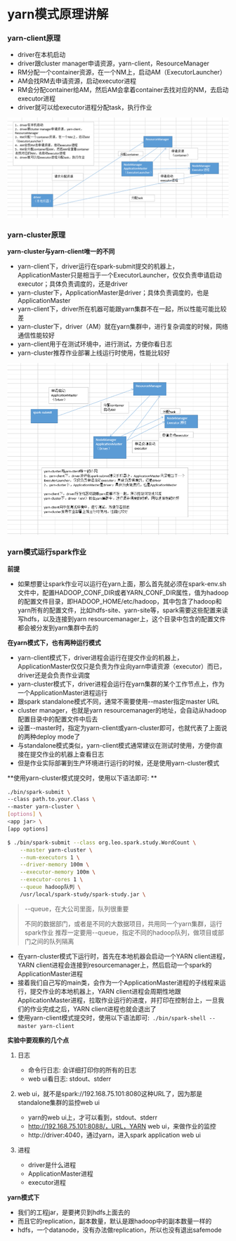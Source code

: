 # yarn模式原理讲解

### yarn-client原理

- driver在本机启动
- driver跟cluster manager申请资源，yarn-client，ResourceManager
- RM分配一个container资源，在一个NM上，启动AM（ExecutorLauncher）
- AM会找RM去申请资源，启动executor进程
- RM会分配container给AM，然后AM会拿着container去找对应的NM，去启动executor进程
- driver就可以给executor进程分配task，执行作业

![](img\yarn-client模式原理.png)



### yarn-cluster原理

**yarn-cluster与yarn-client唯一的不同**

- yarn-client下，driver运行在spark-submit提交的机器上，ApplicationMaster只是相当于一个ExecutorLauncher，仅仅负责申请启动executor；具体负责调度的，还是driver
- yarn-cluster下，ApplicationMaster是driver；具体负责调度的，也是ApplicationMaster
- yarn-client下，driver所在机器可能跟yarn集群不在一起，所以性能可能比较差
- yarn-cluster下，driver（AM）就在yarn集群中，进行复杂调度的时候，网络通信性能较好
- yarn-client用于在测试环境中，进行测试，方便你看日志
- yarn-cluster推荐作业部署上线运行时使用，性能比较好

![](img\yarn-cluster原理.png)

### yarn模式运行spark作业

**前提**

- 如果想要让spark作业可以运行在yarn上面，那么首先就必须在spark-env.sh文件中，配置HADOOP_CONF_DIR或者YARN_CONF_DIR属性，值为hadoop的配置文件目录，即HADOOP_HOME/etc/hadoop，其中包含了hadoop和yarn所有的配置文件，比如hdfs-site、yarn-site等，spark需要这些配置来读写hdfs，以及连接到yarn resourcemanager上，这个目录中包含的配置文件都会被分发到yarn集群中去的

**在yarn模式下，也有两种运行模式**

- yarn-client模式下，driver进程会运行在提交作业的机器上，ApplicationMaster仅仅只是负责为作业向yarn申请资源（executor）而已，driver还是会负责作业调度
- yarn-cluster模式下，driver进程会运行在yarn集群的某个工作节点上，作为一个ApplicationMaster进程运行
- 跟spark standalone模式不同，通常不需要使用--master指定master URL
- cluster manager，也就是yarn resourcemanager的地址，会自动从hadoop配置目录中的配置文件中后去
- 设置--master时，指定为yarn-client或yarn-cluster即可，也就代表了上面说的两种deploy mode了
- 与standalone模式类似，yarn-client模式通常建议在测试时使用，方便你直接在提交作业的机器上查看日志
- 但是作业实际部署到生产环境进行运行的时候，还是使用yarn-cluster模式

**使用yarn-cluster模式提交时，使用以下语法即可: **

```sh
./bin/spark-submit \
--class path.to.your.Class \
--master yarn-cluster \
[options] \
<app jar> \
[app options]
```

```sh
$ ./bin/spark-submit --class org.leo.spark.study.WordCount \
    --master yarn-cluster \
    --num-executors 1 \
    --driver-memory 100m \
    --executor-memory 100m \
    --executor-cores 1 \
    --queue hadoop队列 \
    /usr/local/spark-study/spark-study.jar \
```

> --queue，在大公司里面，队列很重要
>
> 不同的数据部门，或者是不同的大数据项目，共用同一个yarn集群，运行spark作业
> 推荐一定要用--queue，指定不同的hadoop队列，做项目或部门之间的队列隔离

- 在yarn-cluster模式下运行时，首先在本地机器会启动一个YARN client进程，YARN client进程会连接到resourcemanager上，然后启动一个spark的ApplicationMaster进程
- 接着我们自己写的main类，会作为一个ApplicationMaster进程的子线程来运行，提交作业的本地机器上，YARN client进程会周期性地跟ApplicationMaster进程，拉取作业运行的进度，并打印在控制台上，一旦我们的作业完成之后，YARN client进程也就会退出了
- 使用yarn-client模式提交时，使用以下语法即可:` ./bin/spark-shell --master yarn-client`



**实验中要观察的几个点**

1. 日志
   - 命令行日志: 会详细打印你的所有的日志
   - web ui看日志: stdout、stderr

2. web ui，就不是spark://192.168.75.101:8080这种URL了，因为那是standalone集群的监控web ui
   - yarn的web ui上，才可以看到，stdout、stderr
   - http://192.168.75.101:8088/，URL，YARN web ui，来做作业的监控
   - http://driver:4040，通过yarn，进入spark application web ui
3. 进程
   - driver是什么进程
   - ApplicationMaster进程
   - executor进程

**yarn模式下**

- 我们的工程jar，是要拷贝到hdfs上面去的
- 而且它的replication，副本数量，默认是跟hadoop中的副本数量一样的
- hdfs，一个datanode，没有办法做replication，所以也没有退出safemode